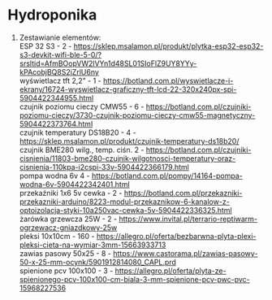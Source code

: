 # Hydroponika

1. Zestawianie elementów:  
ESP 32 S3 -	2	-	https://sklep.msalamon.pl/produkt/plytka-esp32-esp32-s3-devkit-wifi-ble-5-0/?srsltid=AfmBOopVW2lVYn1d48SL01SIoFlZ9UY8YYy-kPAcobjBQ8S2jZrlU6ny  
wyświetlacz tft 2,2" - 1 - https://botland.com.pl/wyswietlacze-i-ekrany/16724-wyswietlacz-graficzny-tft-lcd-22-320x240px-spi-5904422344955.html  
czujnik poziomu cieczy CMW55 - 6	-	https://botland.com.pl/czujniki-poziomu-cieczy/3730-czujnik-poziomu-cieczy-cmw55-magnetyczny-5904422373764.html  
czujnik temperatury DS18B20	- 4	-	https://sklep.msalamon.pl/produkt/czujnik-temperatury-ds18b20/
czujnik BME280 wilg., temp. ciśn.	2	-	https://botland.com.pl/czujniki-cisnienia/11803-bme280-czujnik-wilgotnosci-temperatury-oraz-cisnienia-110kpa-i2cspi-33v-5904422366179.html  
pompa wodna 6v	4	-	https://botland.com.pl/pompy/14164-pompa-wodna-6v-5904422342401.html  
przekaźniki 1x6 5v cewka - 2 - https://botland.com.pl/przekazniki-przekazniki-arduino/8223-modul-przekaznikow-6-kanalow-z-optoizolacja-styki-10a250vac-cewka-5v-5904422336325.html  
żarówka grzewcza 25W - 2 - https://www.invital.pl/terrario-reptiwarm-ogrzewacz-gniazdkowy-25w  
pleksi 10x10cm - 160 - https://allegro.pl/oferta/bezbarwna-plyta-plexi-pleksi-cieta-na-wymiar-3mm-15663933713  
zawias pasowy 50x25	- 8	- https://www.castorama.pl/zawias-pasowy-50-x-25-mm-ocynk/5901912814080_CAPL.prd  
spienione pcv 100x100 - 3 - https://allegro.pl/oferta/plyta-ze-spienionego-pcv-100x100-cm-biala-3-mm-spienione-pcv-pwc-pvc-15968227536  
